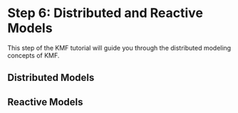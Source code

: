 Step 6: Distributed and Reactive Models
======================

This step of the KMF tutorial will guide you through the distributed modeling concepts of KMF.


Distributed Models
-------------


Reactive Models
-------------

